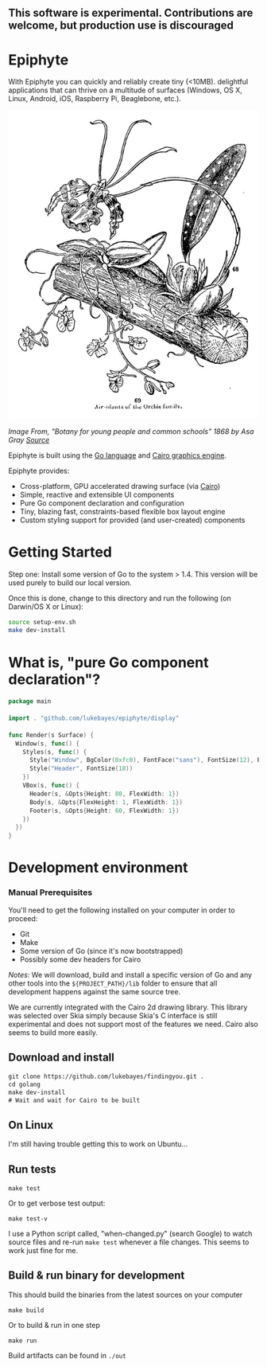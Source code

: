 
## This software is experimental. Contributions are welcome, but production use is discouraged

# Epiphyte

With Epiphyte you can quickly and reliably create tiny (<10MB). delightful applications that can thrive on a multitude of surfaces (Windows, OS X, Linux, Android, iOS, Raspberry Pi, Beaglebone, etc.).

![Epiphyte plant illustration from 1868](media/epiphyte.jpg)

*Image From, "Botany for young people and common schools" 1868 by Asa Gray [Source](https://commons.wikimedia.org/wiki/File:Botany_for_young_people_and_common_schools_(1868)_(20219036949).jpg)*

Epiphyte is built using the [Go language](https://golang.org/) and [Cairo graphics engine](https://cairographics.org/).

Epiphyte provides:
* Cross-platform, GPU accelerated drawing surface (via [Cairo](https://cairographics.org))
* Simple, reactive and extensible UI components
* Pure Go component declaration and configuration
* Tiny, blazing fast, constraints-based flexible box layout engine
* Custom styling support for provided (and user-created) components

# Getting Started

Step one: Install some version of Go to the system > 1.4. This version will be used purely to build our local version.

Once this is done, change to this directory and run the following (on Darwin/OS X or Linux):

```bash
source setup-env.sh
make dev-install
```

# What is, "pure Go component declaration"?
```go
package main

import . "github.com/lukebayes/epiphyte/display"

func Render(s Surface) {
  Window(s, func() {
    Styles(s, func() {
      Style("Window", BgColor(0xfc0), FontFace("sans"), FontSize(12), Padding(20))
      Style("Header", FontSize(18))
    })
    VBox(s, func() {
      Header(s, &Opts{Height: 80, FlexWidth: 1})
      Body(s, &Opts{FlexHeight: 1, FlexWidth: 1})
      Footer(s, &Opts{Height: 60, FlexWidth: 1})
    })
  })
}
```


# Development environment

### Manual Prerequisites
You'll need to get the following installed on your computer in order to proceed:
* Git
* Make
* Some version of Go (since it's now bootstrapped)
* Possibly some dev headers for Cairo

*Notes:*
We will download, build and install a specific version of Go and any other tools into the `${PROJECT_PATH}/lib` folder to ensure that all development happens against the same source tree.

We are currently integrated with the Cairo 2d drawing library. This library was selected over Skia simply because Skia's C interface is still experimental and does not support most of the features we need. Cairo also seems to build more easily.

## Download and install
```
git clone https://github.com/lukebayes/findingyou.git .
cd golang
make dev-install
# Wait and wait for Cairo to be built
```

## On Linux

I'm still having trouble getting this to work on Ubuntu...

## Run tests
```
make test
```
Or to get verbose test output:
```
make test-v
```

I use a Python script called, "when-changed.py" (search Google) to watch source files and re-run `make test` whenever a file changes. This seems to work just fine for me.

## Build & run binary for development
This should build the binaries from the latest sources on your computer
```
make build
```
Or to build & run in one step
```
make run
```
Build artifacts can be found in `./out`
